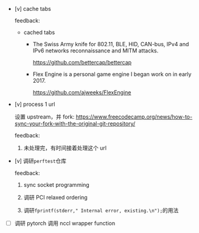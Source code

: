 * [v] cache tabs

    feedback:

    * cached tabs

        * The Swiss Army knife for 802.11, BLE, HID, CAN-bus, IPv4 and IPv6 networks reconnaissance and MITM attacks. 

            <https://github.com/bettercap/bettercap>

        * Flex Engine is a personal game engine I began work on in early 2017.

            <https://github.com/ajweeks/FlexEngine>

* [v] process 1 url

    设置 upstream，并 fork: <https://www.freecodecamp.org/news/how-to-sync-your-fork-with-the-original-git-repository/>

    feedback:

    1. 未处理完，有时间接着处理这个 url

* [v] 调研`perftest`仓库

    feedback:

    1. sync socket programming

    2. 调研 PCI relaxed ordering 

    3. 调研`fprintf(stderr," Internal error, existing.\n");`的用法

* [ ] 调研 pytorch 调用 nccl wrapper function